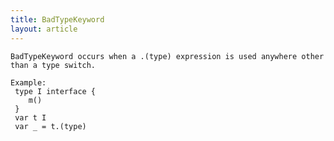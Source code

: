 ```yaml
---
title: BadTypeKeyword
layout: article
---
```

<!-- Copyright 2023 The Go Authors. All rights reserved.
     Use of this source code is governed by a BSD-style
     license that can be found in the LICENSE file. -->

<!-- Code generated by generrordocs.go; DO NOT EDIT. -->

```
BadTypeKeyword occurs when a .(type) expression is used anywhere other
than a type switch.

Example:
 type I interface {
 	m()
 }
 var t I
 var _ = t.(type)
```

